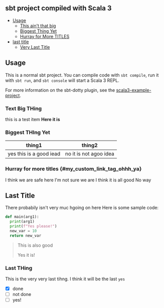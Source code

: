 ## sbt project compiled with Scala 3

<!-- MARKDOWN TOC: BEGIN -->
* [Usage](#usage)
  * [This ain't that big](#text-big-thing)
  * [Biggest Thing Yet](#biggest-thing-yet)
  * [Hurray for More TITLES](#hurray-for-more-titles)
* [last title](#last-title)
  * [Very Last Title](#last-thing)
<!-- MARKDOWN TOC: END -->




## Usage

This is a normal sbt project. You can compile code with `sbt compile`, run it with `sbt run`, and `sbt console` will start a Scala 3 REPL.

For more information on the sbt-dotty plugin, see the
[scala3-example-project](https://github.com/scala/scala3-example-project/blob/main/README.md).


### Text Big THing
this is a test item
**Here it is**

### Biggest THIng Yet
| thing1 | thing2 |
| --- | --- |
| yes this is a good iead | no it is not agoo idea |

### Hurray for more titles {#my_custom_link_tag_ohhh_ya}
I think we are safe here
I'm not sure we are
I think it is all good
No way

## Last Title
There probabily isn't very muc hgoing on here
Here is some sample code:
```python
def main(arg1):
  print(arg1)
  print(f"Yes please!")
  new_var = 10
  return new_var
```

> This is also good
>
> Yes it is!

### Last THing
This is the very very last tihng.
I think it will be the last
`yes`
 - [x] done
 - [ ] not done
 - [ ] yes!
